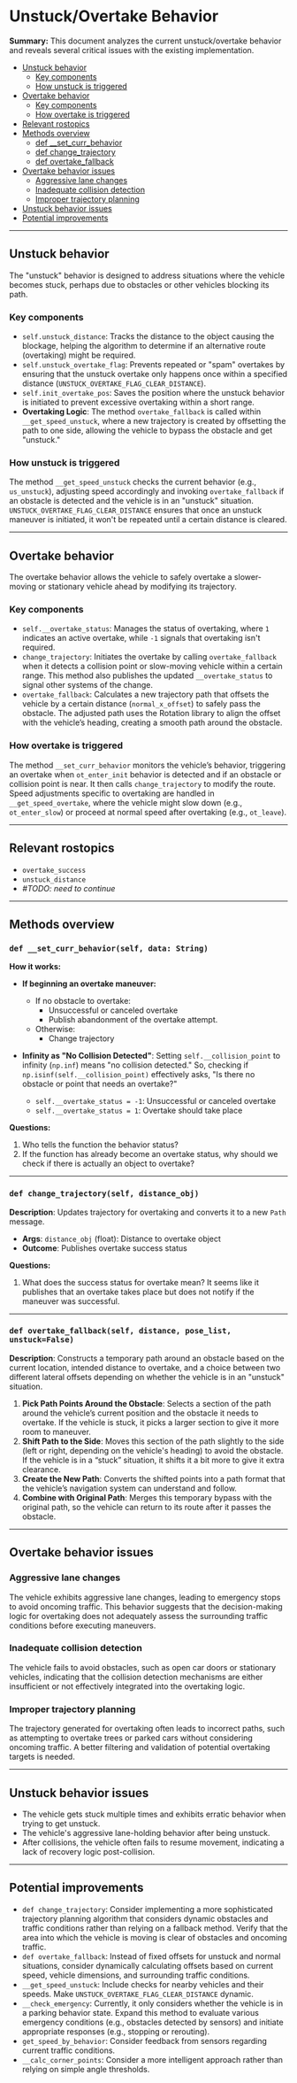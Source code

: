 # Unstuck/Overtake Behavior

**Summary:** This document analyzes the current unstuck/overtake behavior and reveals several critical issues with the existing implementation.

- [Unstuck behavior](#unstuck-behavior)
  - [Key components](#key-components)
  - [How unstuck is triggered](#how-unstuck-is-triggered)
- [Overtake behavior](#overtake-behavior)
  - [Key components](#key-components)
  - [How overtake is triggered](#how-overtake-is-triggered)
- [Relevant rostopics](#relevant-rostopics)
- [Methods overview](#methods-overview)
  - [def \_\_set_curr_behavior](#def-set_curr_behavior)
  - [def change_trajectory](#def-change_trajectory)
  - [def overtake_fallback](#def-overtake_fallback)
- [Overtake behavior issues](#overtake-behavior-issues)
  - [Aggressive lane changes](#aggressive-lane-changes)
  - [Inadequate collision detection](#inadequate-collision-detection)
  - [Improper trajectory planning](#improper-trajectory-planning)
- [Unstuck behavior issues](#unstuck-behavior-issues)
- [Potential improvements](#potential-improvements)

---

## Unstuck behavior

The "unstuck" behavior is designed to address situations where the vehicle becomes stuck, perhaps due to obstacles or other vehicles blocking its path.

### Key components

- `self.unstuck_distance`: Tracks the distance to the object causing the blockage, helping the algorithm to determine if an alternative route (overtaking) might be required.
- `self.unstuck_overtake_flag`: Prevents repeated or "spam" overtakes by ensuring that the unstuck overtake only happens once within a specified distance (`UNSTUCK_OVERTAKE_FLAG_CLEAR_DISTANCE`).
- `self.init_overtake_pos`: Saves the position where the unstuck behavior is initiated to prevent excessive overtaking within a short range.
- **Overtaking Logic**: The method `overtake_fallback` is called within `__get_speed_unstuck`, where a new trajectory is created by offsetting the path to one side, allowing the vehicle to bypass the obstacle and get "unstuck."

### How unstuck is triggered

The method `__get_speed_unstuck` checks the current behavior (e.g., `us_unstuck`), adjusting speed accordingly and invoking `overtake_fallback` if an obstacle is detected and the vehicle is in an "unstuck" situation. `UNSTUCK_OVERTAKE_FLAG_CLEAR_DISTANCE` ensures that once an unstuck maneuver is initiated, it won't be repeated until a certain distance is cleared.

---

## Overtake behavior

The overtake behavior allows the vehicle to safely overtake a slower-moving or stationary vehicle ahead by modifying its trajectory.

### Key components

- `self.__overtake_status`: Manages the status of overtaking, where `1` indicates an active overtake, while `-1` signals that overtaking isn't required.
- `change_trajectory`: Initiates the overtake by calling `overtake_fallback` when it detects a collision point or slow-moving vehicle within a certain range. This method also publishes the updated `__overtake_status` to signal other systems of the change.
- `overtake_fallback`: Calculates a new trajectory path that offsets the vehicle by a certain distance (`normal_x_offset`) to safely pass the obstacle. The adjusted path uses the Rotation library to align the offset with the vehicle’s heading, creating a smooth path around the obstacle.

### How overtake is triggered

The method `__set_curr_behavior` monitors the vehicle’s behavior, triggering an overtake when `ot_enter_init` behavior is detected and if an obstacle or collision point is near. It then calls `change_trajectory` to modify the route. Speed adjustments specific to overtaking are handled in `__get_speed_overtake`, where the vehicle might slow down (e.g., `ot_enter_slow`) or proceed at normal speed after overtaking (e.g., `ot_leave`).

---

## Relevant rostopics

- `overtake_success`
- `unstuck_distance`
- _#TODO: need to continue_

---

## Methods overview

### `def __set_curr_behavior(self, data: String)`

**How it works:**

- **If beginning an overtake maneuver:**
  - If no obstacle to overtake:
    - Unsuccessful or canceled overtake
    - Publish abandonment of the overtake attempt.
  - Otherwise:
    - Change trajectory

- **Infinity as "No Collision Detected"**: Setting `self.__collision_point` to infinity (`np.inf`) means "no collision detected." So, checking if `np.isinf(self.__collision_point)` effectively asks, "Is there no obstacle or point that needs an overtake?"

  - `self.__overtake_status = -1`: Unsuccessful or canceled overtake
  - `self.__overtake_status = 1`: Overtake should take place

**Questions:**

1. Who tells the function the behavior status?
2. If the function has already become an overtake status, why should we check if there is actually an object to overtake?

---

### `def change_trajectory(self, distance_obj)`

**Description**: Updates trajectory for overtaking and converts it to a new `Path` message.

- **Args**: `distance_obj` (float): Distance to overtake object
- **Outcome**: Publishes overtake success status

**Questions:**

1. What does the success status for overtake mean? It seems like it publishes that an overtake takes place but does not notify if the maneuver was successful.

---

### `def overtake_fallback(self, distance, pose_list, unstuck=False)`

**Description**: Constructs a temporary path around an obstacle based on the current location, intended distance to overtake, and a choice between two different lateral offsets depending on whether the vehicle is in an "unstuck" situation.

1. **Pick Path Points Around the Obstacle**: Selects a section of the path around the vehicle’s current position and the obstacle it needs to overtake. If the vehicle is stuck, it picks a larger section to give it more room to maneuver.
2. **Shift Path to the Side**: Moves this section of the path slightly to the side (left or right, depending on the vehicle's heading) to avoid the obstacle. If the vehicle is in a “stuck” situation, it shifts it a bit more to give it extra clearance.
3. **Create the New Path**: Converts the shifted points into a path format that the vehicle’s navigation system can understand and follow.
4. **Combine with Original Path**: Merges this temporary bypass with the original path, so the vehicle can return to its route after it passes the obstacle.

---

## Overtake behavior issues

### Aggressive lane changes

The vehicle exhibits aggressive lane changes, leading to emergency stops to avoid oncoming traffic. This behavior suggests that the decision-making logic for overtaking does not adequately assess the surrounding traffic conditions before executing maneuvers.

### Inadequate collision detection

The vehicle fails to avoid obstacles, such as open car doors or stationary vehicles, indicating that the collision detection mechanisms are either insufficient or not effectively integrated into the overtaking logic.

### Improper trajectory planning

The trajectory generated for overtaking often leads to incorrect paths, such as attempting to overtake trees or parked cars without considering oncoming traffic. A better filtering and validation of potential overtaking targets is needed.

---

## Unstuck behavior issues

- The vehicle gets stuck multiple times and exhibits erratic behavior when trying to get unstuck.
- The vehicle's aggressive lane-holding behavior after being unstuck.
- After collisions, the vehicle often fails to resume movement, indicating a lack of recovery logic post-collision.

---

## Potential improvements

- `def change_trajectory`: Consider implementing a more sophisticated trajectory planning algorithm that considers dynamic obstacles and traffic conditions rather than relying on a fallback method. Verify that the area into which the vehicle is moving is clear of obstacles and oncoming traffic.
- `def overtake_fallback`: Instead of fixed offsets for unstuck and normal situations, consider dynamically calculating offsets based on current speed, vehicle dimensions, and surrounding traffic conditions.
- `__get_speed_unstuck`: Include checks for nearby vehicles and their speeds. Make `UNSTUCK_OVERTAKE_FLAG_CLEAR_DISTANCE` dynamic.
- `__check_emergency`: Currently, it only considers whether the vehicle is in a parking behavior state. Expand this method to evaluate various emergency conditions (e.g., obstacles detected by sensors) and initiate appropriate responses (e.g., stopping or rerouting).
- `get_speed_by_behavior`: Consider feedback from sensors regarding current traffic conditions.
- `__calc_corner_points`: Consider a more intelligent approach rather than relying on simple angle thresholds.

